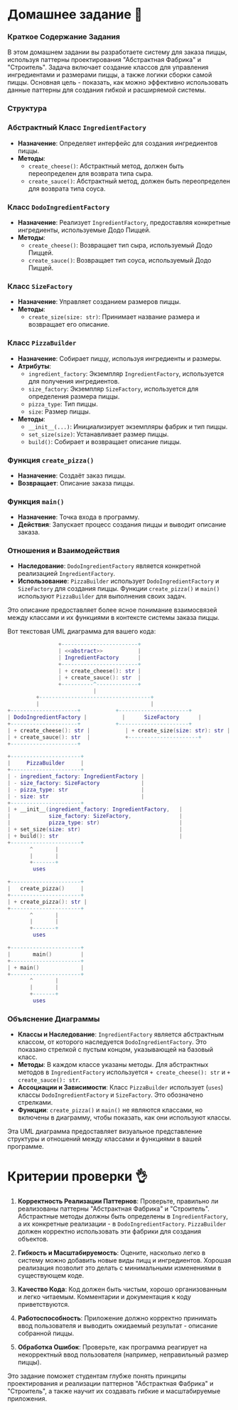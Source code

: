 
# Домашнее задание 📃
### Краткое Содержание Задания

В этом домашнем задании вы разработаете систему для заказа пиццы, используя паттерны проектирования "Абстрактная Фабрика" и "Строитель". Задача включает создание классов для управления ингредиентами и размерами пиццы, а также логики сборки самой пиццы. Основная цель - показать, как можно эффективно использовать данные паттерны для создания гибкой и расширяемой системы.

### Структура

### Абстрактный Класс `IngredientFactory`

- **Назначение**: Определяет интерфейс для создания ингредиентов пиццы.
- **Методы**:
    - `create_cheese()`: Абстрактный метод, должен быть переопределен для возврата типа сыра.
    - `create_sauce()`: Абстрактный метод, должен быть переопределен для возврата типа соуса.

### Класс `DodoIngredientFactory`

- **Назначение**: Реализует `IngredientFactory`, предоставляя конкретные ингредиенты, используемые Додо Пиццей.
- **Методы**:
    - `create_cheese()`: Возвращает тип сыра, используемый Додо Пиццей.
    - `create_sauce()`: Возвращает тип соуса, используемый Додо Пиццей.

### Класс `SizeFactory`

- **Назначение**: Управляет созданием размеров пиццы.
- **Методы**:
    - `create_size(size: str)`: Принимает название размера и возвращает его описание.

### Класс `PizzaBuilder`

- **Назначение**: Собирает пиццу, используя ингредиенты и размеры.
- **Атрибуты**:
    - `ingredient_factory`: Экземпляр `IngredientFactory`, используется для получения ингредиентов.
    - `size_factory`: Экземпляр `SizeFactory`, используется для определения размера пиццы.
    - `pizza_type`: Тип пиццы.
    - `size`: Размер пиццы.
- **Методы**:
    - `__init__(...)`: Инициализирует экземпляры фабрик и тип пиццы.
    - `set_size(size)`: Устанавливает размер пиццы.
    - `build()`: Собирает и возвращает описание пиццы.

### Функция `create_pizza()`

- **Назначение**: Создаёт заказ пиццы.
- **Возвращает**: Описание заказа пиццы.

### Функция `main()`

- **Назначение**: Точка входа в программу.
- **Действия**: Запускает процесс создания пиццы и выводит описание заказа.

### Отношения и Взаимодействия

- **Наследование**: `DodoIngredientFactory` является конкретной реализацией `IngredientFactory`.
- **Использование**: `PizzaBuilder` использует `DodoIngredientFactory` и `SizeFactory` для создания пиццы. Функции `create_pizza()` и `main()` используют `PizzaBuilder` для выполнения своих задач.

Это описание предоставляет более ясное понимание взаимосвязей между классами и их функциями в контексте системы заказа пиццы.

Вот текстовая UML диаграмма для вашего кода:

```lua
                +------------------------+
                | <<abstract>>           |
                | IngredientFactory      |
                +------------------------+
                | + create_cheese(): str |
                | + create_sauce(): str  |
                +----------^-------------+
                           |
         +-----------------------------------+
         |                                   |
+---------------------+           +----------------------+
| DodoIngredientFactory |           |      SizeFactory      |
+---------------------+           +----------------------+
| + create_cheese(): str |           | + create_size(size: str): str |
| + create_sauce(): str  |           +----------------------+
+---------------------+

+----------------------+
|     PizzaBuilder     |
+----------------------+
| - ingredient_factory: IngredientFactory |
| - size_factory: SizeFactory             |
| - pizza_type: str                       |
| - size: str                             |
+----------------------+
| + __init__(ingredient_factory: IngredientFactory,   |
|            size_factory: SizeFactory,               |
|            pizza_type: str)                         |
| + set_size(size: str)                               |
| + build(): str                                      |
+----------------------+
       ^       |
       |       |
       +-------+
        uses

+----------------------+
|   create_pizza()     |
+----------------------+
| + create_pizza(): str |
+----------------------+
       ^       |
       |       |
       +-------+
        uses

+----------------------+
|       main()         |
+----------------------+
| + main()             |
+----------------------+
       ^       |
       |       |
       +-------+
        uses

```

### Объяснение Диаграммы
- **Классы и Наследование**: `IngredientFactory` является абстрактным классом, от которого наследуется `DodoIngredientFactory`. Это показано стрелкой с пустым концом, указывающей на базовый класс.
- **Методы**: В каждом классе указаны методы. Для абстрактных методов в `IngredientFactory` используется `+ create_cheese(): str` и `+ create_sauce(): str`.
- **Ассоциации и Зависимости**: Класс `PizzaBuilder` использует (`uses`) классы `DodoIngredientFactory` и `SizeFactory`. Это обозначено стрелками.
- **Функции**: `create_pizza()` и `main()` не являются классами, но включены в диаграмму, чтобы показать, как они используют классы.

Эта UML диаграмма предоставляет визуальное представление структуры и отношений между классами и функциями в вашей программе.

# Критерии проверки 👌

1. **Корректность Реализации Паттернов**: Проверьте, правильно ли реализованы паттерны "Абстрактная Фабрика" и "Строитель". Абстрактные методы должны быть определены в `IngredientFactory`, а их конкретные реализации - в `DodoIngredientFactory`. `PizzaBuilder` должен корректно использовать эти фабрики для создания объектов.

2. **Гибкость и Масштабируемость**: Оцените, насколько легко в систему можно добавить новые виды пицц и ингредиентов. Хорошая реализация позволит это делать с минимальными изменениями в существующем коде.

3. **Качество Кода**: Код должен быть чистым, хорошо организованным и легко читаемым. Комментарии и документация к коду приветствуются.

4. **Работоспособность**: Приложение должно корректно принимать ввод пользователя и выводить ожидаемый результат - описание собранной пиццы.

5. **Обработка Ошибок**: Проверьте, как программа реагирует на некорректный ввод пользователя (например, неправильный размер пиццы).

Это задание поможет студентам глубже понять принципы проектирования и реализации паттернов "Абстрактная Фабрика" и "Строитель", а также научит их создавать гибкие и масштабируемые приложения.